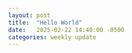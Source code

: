 ```yaml
---
layout: post
title:  "Hello World"
date:   2025-02-22 14:40:00 -0500
categories: weekly update
---
```

